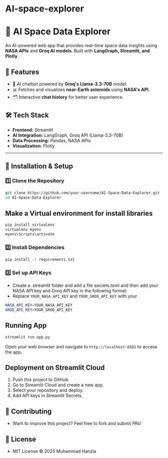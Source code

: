 # AI-space-explorer
# 🚀 AI Space Data Explorer

An AI-powered web app that provides real-time space data insights using **NASA APIs** and **Groq AI models**. Built with **LangGraph, Streamlit, and Plotly**.

## 🌟 Features
- 🤖 AI chatbot powered by **Groq's Llama-3.3-70B** model.
- 📊 Fetches and visualizes **near-Earth asteroids** using **NASA's API**.
- 🗂️ Interactive **chat history** for better user experience.

## 🛠️ Tech Stack
- **Frontend:** Streamlit
- **AI Integration:** LangGraph, Groq API (Llama-3.3-70B)
- **Data Processing:** Pandas, NASA APIs
- **Visualization:** Plotly

---

## 🚀 Installation & Setup

### **1️⃣ Clone the Repository**
```sh
git clone https://github.com/your-username/AI-Space-Data-Explorer.git
cd AI-Space-Data-Explorer
```
## Make a Virtual environment for install libraries 
``` sh
pip install virtualenv
virtualenv myenv
myenv\Scripts\activate
```
### **2️⃣ Install Dependencies**

```sh
pip install -r requirements.txt
```

### **3️⃣ Set up API Keys**

- Create a .streamlit folder and add a file secrets.toml and then add your NASA API key and Groq API key in the following format:
- Replace `YOUR_NASA_API_KEY` and `YOUR_GROQ_API_KEY` with your

```sh
NASA_API_KEY=YOUR_NASA_API_KEY
GROQ_API_KEY=YOUR_GROQ_API_KEY
```

## Running App 

``` sh
streamlit run app.py
```

Open your web browser and navigate to `http://localhost:8501` to access the app.

## Deployment on Streamlit Cloud

1. Push this project to GitHub.
2. Go to Streamlit Cloud and create a new app.
3. Select your repository and deploy.
4. Add API keys in Streamlit Secrets.

## 🤝 Contributing

- Want to improve this project? Feel free to fork and submit PRs!

## 📜 License
- MIT License © 2025 Muhammad Hanzla
